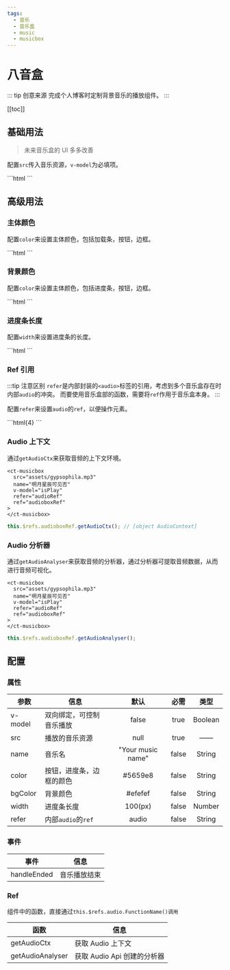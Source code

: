 ```yaml
---
tags:
  - 音乐
  - 音乐盒
  - music
  - musicbox
---
```


# 八音盒

::: tip 创意来源
完成个人博客时定制背景音乐的播放组件。
:::

[[toc]]

## 基础用法

> 未来音乐盒的 UI 多多改善

配置`src`传入音乐资源，`v-model`为必填项。

<com-show>
  ```html
    <ct-musicbox
      src="assets/gypsophila.mp3"
      name="明月星辰可见否"
      v-model="isPlay"
    >
    </ct-musicbox>
  ```
  <template v-slot:show>
    <examples-musicbox color="#5659e8"></examples-musicbox>
  </template>
</com-show>

## 高级用法

### 主体颜色

配置`color`来设置主体颜色，包括加载条，按钮，边框。

<com-show>
  ```html
    <ct-musicbox
      src="assets/gypsophila.mp3"
      name="明月星辰可见否"
      v-model="isPlay"
      color="#b42b51"
    >
    </ct-musicbox>
  ```
  <template v-slot:show>
    <examples-musicbox color="#b42b51"></examples-musicbox>
  </template>
</com-show>

### 背景颜色

配置`color`来设置主体颜色，包括进度条，按钮，边框。

<com-show>
  ```html
    <ct-musicbox
      src="assets/gypsophila.mp3"
      name="明月星辰可见否"
      v-model="isPlay"
      bgColor="#cadeea"
    >
    </ct-musicbox>
  ```
  <template v-slot:show>
    <examples-musicbox color="#5659e8" bgColor="#cadeea"></examples-musicbox>
  </template>
</com-show>

### 进度条长度

配置`width`来设置进度条的长度。

<com-show>
  ```html
    <ct-musicbox
      src="assets/gypsophila.mp3"
      name="明月星辰可见否"
      v-model="isPlay"
      width="150"
    >
    </ct-musicbox>
  ```
  <template v-slot:show>
    <examples-musicbox color="#5659e8" width="150"></examples-musicbox>
  </template>
</com-show>

### Ref 引用

:::tip 注意区别
`refer`是内部封装的`<audio>`标签的引用，考虑到多个音乐盒存在时内部`audio`的冲突。
而要使用音乐盒部的函数，需要将`ref`作用于音乐盒本身。
:::

配置`refer`来设置`audio`的`ref`，以便操作元素。

<com-show>
  ```html{4}
    <ct-musicbox
      src="assets/gypsophila.mp3"
      name="明月星辰可见否"
      v-model="isPlay"
      refer="audioRef"
    >
    </ct-musicbox>
  ```
  <template v-slot:show>
    <examples-musicbox color="#5659e8" refer="audioRef"></examples-musicbox>
  </template>
</com-show>

### Audio 上下文

通过`getAudioCtx`来获取音频的上下文环境。

```html{6}
<ct-musicbox
  src="assets/gypsophila.mp3"
  name="明月星辰可见否"
  v-model="isPlay"
  refer="audioRef"
  ref="audioboxRef"
>
</ct-musicbox>
```

```js
this.$refs.audioboxRef.getAudioCtx(); // [object AudioContext]
```

### Audio 分析器

通过`getAudioAnalyser`来获取音频的分析器，通过分析器可提取音频数据，从而进行音频可视化。

```html{6}
<ct-musicbox
  src="assets/gypsophila.mp3"
  name="明月星辰可见否"
  v-model="isPlay"
  refer="audioRef"
  ref="audioboxRef"
>
</ct-musicbox>
```

```js
this.$refs.audioboxRef.getAudioAnalyser();
```

## 配置

### 属性

| 参数    | 信息                     |       默认        | 必需  |  类型   |
| ------- | ------------------------ | :---------------: | :---: | :-----: |
| v-model | 双向绑定，可控制音乐播放 |       false       | true  | Boolean |
| src     | 播放的音乐资源           |       null        | true  |   ——    |
| name    | 音乐名                   | "Your music name" | false | String  |
| color   | 按钮，进度条，边框的颜色 |      #5659e8      | false | String  |
| bgColor | 背景颜色                 |      #efefef      | false | String  |
| width   | 进度条长度               |      100(px)      | false | Number  |
| refer   | 内部`audio`的`ref`       |       audio       | false | String  |

### 事件

| 事件        | 信息         |
| ----------- | ------------ |
| handleEnded | 音乐播放结束 |

### Ref

组件中的函数，直接通过`this.$refs.audio.FunctionName()调用`

| 函数             | 信息                        |
| ---------------- | --------------------------- |
| getAudioCtx      | 获取 Audio 上下文           |
| getAudioAnalyser | 获取 Audio Api 创建的分析器 |
